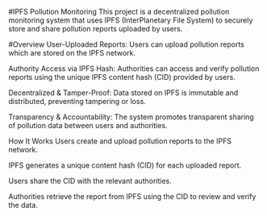 #IPFS Pollution Monitoring
This project is a decentralized pollution monitoring system that uses IPFS (InterPlanetary File System) to securely store and share pollution reports uploaded by users.

#Overview
User-Uploaded Reports: Users can upload pollution reports which are stored on the IPFS network.

Authority Access via IPFS Hash: Authorities can access and verify pollution reports using the unique IPFS content hash (CID) provided by users.

Decentralized & Tamper-Proof: Data stored on IPFS is immutable and distributed, preventing tampering or loss.

Transparency & Accountability: The system promotes transparent sharing of pollution data between users and authorities.

How It Works
Users create and upload pollution reports to the IPFS network.

IPFS generates a unique content hash (CID) for each uploaded report.

Users share the CID with the relevant authorities.

Authorities retrieve the report from IPFS using the CID to review and verify the data.

